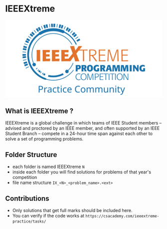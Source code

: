 # IEEEXtreme
<img src = "Images/Logo.svg">

## What is IEEEXtreme ?
IEEEXtreme is a global challenge in which teams of IEEE Student members – advised and proctored by an IEEE member, and often supported by an IEEE Student Branch – compete in a 24-hour time span against each other to solve a set of programming problems.

## Folder Structure

- each folder is named IEEEXtreme `N`
- inside each folder you will find solutions for problems of that year's competition
- file name structure `IX_<N>_<problem_name>.<ext>`

## Contributions

- Only solutions that get full marks should be included here.
- You can verify if the code works at `https://csacademy.com/ieeextreme-practice/tasks/`
